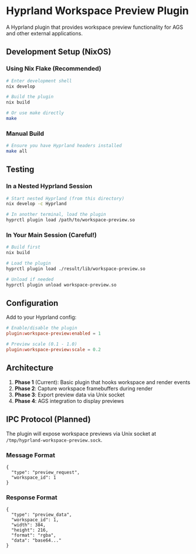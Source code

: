 # Hyprland Workspace Preview Plugin

A Hyprland plugin that provides workspace preview functionality for AGS and other external applications.

## Development Setup (NixOS)

### Using Nix Flake (Recommended)
```bash
# Enter development shell
nix develop

# Build the plugin
nix build

# Or use make directly
make
```

### Manual Build
```bash
# Ensure you have Hyprland headers installed
make all
```

## Testing

### In a Nested Hyprland Session
```bash
# Start nested Hyprland (from this directory)
nix develop -c Hyprland

# In another terminal, load the plugin
hyprctl plugin load /path/to/workspace-preview.so
```

### In Your Main Session (Careful!)
```bash
# Build first
nix build

# Load the plugin
hyprctl plugin load ./result/lib/workspace-preview.so

# Unload if needed
hyprctl plugin unload workspace-preview.so
```

## Configuration

Add to your Hyprland config:
```conf
# Enable/disable the plugin
plugin:workspace-preview:enabled = 1

# Preview scale (0.1 - 1.0)
plugin:workspace-preview:scale = 0.2
```

## Architecture

1. **Phase 1** (Current): Basic plugin that hooks workspace and render events
2. **Phase 2**: Capture workspace framebuffers during render
3. **Phase 3**: Export preview data via Unix socket
4. **Phase 4**: AGS integration to display previews

## IPC Protocol (Planned)

The plugin will expose workspace previews via Unix socket at `/tmp/hyprland-workspace-preview.sock`.

### Message Format
```
{
  "type": "preview_request",
  "workspace_id": 1
}
```

### Response Format
```
{
  "type": "preview_data",
  "workspace_id": 1,
  "width": 384,
  "height": 216,
  "format": "rgba",
  "data": "base64..."
}
```